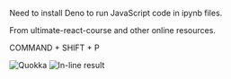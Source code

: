 Need to install Deno to run JavaScript code in ipynb files.

From ultimate-react-course and other online resources.

COMMAND + SHIFT + P

<img src="https://i.gyazo.com/df38dd3cd09484eb8322fa984cf8bea9.png" alt = "Quokka">

<img src="https://i.gyazo.com/3a8f45ed76c307f3466c28c90f5c26a8.png" alt = "In-line result">

